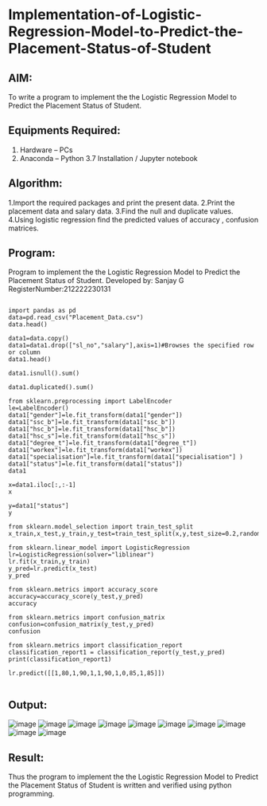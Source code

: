 # Implementation-of-Logistic-Regression-Model-to-Predict-the-Placement-Status-of-Student

## AIM:
To write a program to implement the the Logistic Regression Model to Predict the Placement Status of Student.

## Equipments Required:
1. Hardware – PCs
2. Anaconda – Python 3.7 Installation / Jupyter notebook

## Algorithm:
1.Import the required packages and print the present data.
2.Print the placement data and salary data.
3.Find the null and duplicate values.
4.Using logistic regression find the predicted values of accuracy , confusion matrices. 

## Program:
Program to implement the the Logistic Regression Model to Predict the Placement Status of Student.
Developed by: Sanjay G
RegisterNumber:212222230131
```

import pandas as pd
data=pd.read_csv("Placement_Data.csv")
data.head()

data1=data.copy()
data1=data1.drop(["sl_no","salary"],axis=1)#Browses the specified row or column
data1.head()

data1.isnull().sum()

data1.duplicated().sum()

from sklearn.preprocessing import LabelEncoder
le=LabelEncoder()
data1["gender"]=le.fit_transform(data1["gender"])
data1["ssc_b"]=le.fit_transform(data1["ssc_b"])
data1["hsc_b"]=le.fit_transform(data1["hsc_b"])
data1["hsc_s"]=le.fit_transform(data1["hsc_s"])
data1["degree_t"]=le.fit_transform(data1["degree_t"])
data1["workex"]=le.fit_transform(data1["workex"])
data1["specialisation"]=le.fit_transform(data1["specialisation"] )     
data1["status"]=le.fit_transform(data1["status"])
data1 

x=data1.iloc[:,:-1]
x

y=data1["status"]
y

from sklearn.model_selection import train_test_split
x_train,x_test,y_train,y_test=train_test_split(x,y,test_size=0.2,random_state=0)

from sklearn.linear_model import LogisticRegression
lr=LogisticRegression(solver="liblinear")
lr.fit(x_train,y_train)
y_pred=lr.predict(x_test)
y_pred

from sklearn.metrics import accuracy_score
accuracy=accuracy_score(y_test,y_pred)
accuracy

from sklearn.metrics import confusion_matrix
confusion=confusion_matrix(y_test,y_pred)
confusion

from sklearn.metrics import classification_report
classification_report1 = classification_report(y_test,y_pred)
print(classification_report1)

lr.predict([[1,80,1,90,1,1,90,1,0,85,1,85]])


```


## Output:
![image](https://github.com/Murali-Krishna0/Implementation-of-Logistic-Regression-Model-to-Predict-the-Placement-Status-of-Student/assets/149054535/299165f7-badf-43a6-9bac-2e28a49ba09c)
![image](https://github.com/Murali-Krishna0/Implementation-of-Logistic-Regression-Model-to-Predict-the-Placement-Status-of-Student/assets/149054535/74198cf9-0ada-4ef9-87b9-66860113b6e0)
![image](https://github.com/Murali-Krishna0/Implementation-of-Logistic-Regression-Model-to-Predict-the-Placement-Status-of-Student/assets/149054535/3ae44786-f167-441c-8323-19319db2945b)
![image](https://github.com/Murali-Krishna0/Implementation-of-Logistic-Regression-Model-to-Predict-the-Placement-Status-of-Student/assets/149054535/7f87834c-f62d-48d2-aa76-e71c76e611c7)
![image](https://github.com/Murali-Krishna0/Implementation-of-Logistic-Regression-Model-to-Predict-the-Placement-Status-of-Student/assets/149054535/56aaa71b-5270-4840-ab9a-0b6911c02c88)
![image](https://github.com/Murali-Krishna0/Implementation-of-Logistic-Regression-Model-to-Predict-the-Placement-Status-of-Student/assets/149054535/3aa52bfd-c381-4ed0-b2a8-7db738bbfeca)
![image](https://github.com/Murali-Krishna0/Implementation-of-Logistic-Regression-Model-to-Predict-the-Placement-Status-of-Student/assets/149054535/110c5f2f-db78-4461-95a5-5cb80b248297)
![image](https://github.com/Murali-Krishna0/Implementation-of-Logistic-Regression-Model-to-Predict-the-Placement-Status-of-Student/assets/149054535/62cd1cc9-80d0-4244-9392-33c27553d5c8)
![image](https://github.com/Murali-Krishna0/Implementation-of-Logistic-Regression-Model-to-Predict-the-Placement-Status-of-Student/assets/149054535/f74b74a7-a576-4485-8e34-b7279e71216d)
![image](https://github.com/Murali-Krishna0/Implementation-of-Logistic-Regression-Model-to-Predict-the-Placement-Status-of-Student/assets/149054535/0930c274-62a9-445d-b8f5-69891f72150f)



## Result:
Thus the program to implement the the Logistic Regression Model to Predict the Placement Status of Student is written and verified using python programming.
